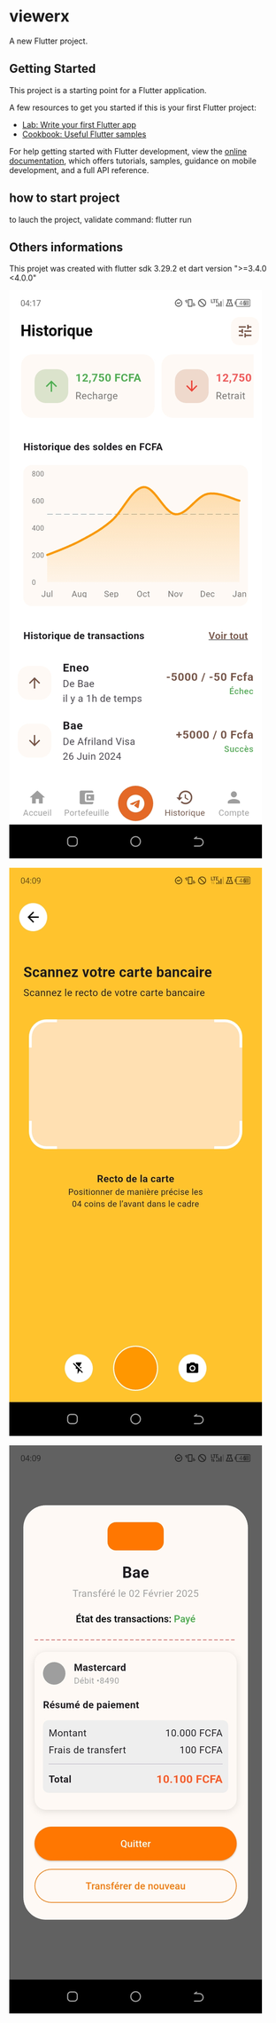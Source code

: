 # viewerx

A new Flutter project.

## Getting Started

This project is a starting point for a Flutter application.

A few resources to get you started if this is your first Flutter project:

- [Lab: Write your first Flutter app](https://docs.flutter.dev/get-started/codelab)
- [Cookbook: Useful Flutter samples](https://docs.flutter.dev/cookbook)

For help getting started with Flutter development, view the
[online documentation](https://docs.flutter.dev/), which offers tutorials,
samples, guidance on mobile development, and a full API reference.

## how to start project

to lauch the project, validate command: flutter run

## Others informations

This projet was created with flutter sdk 3.29.2 et dart version ">=3.4.0 <4.0.0"

![Screen shoot 1](https://raw.githubusercontent.com/Hamoa/viewerx/91c2e86b55f349920748b8521429898a35f6a587/screen_shoots/Screenshot_20250614-041713.jpg)

![Capture d'écran](https://raw.githubusercontent.com/Hamoa/viewerx/2dd8432ce36c8549629f00737a7b59e3bf20956d/screen_shoots/Screenshot_20250614-040918.jpg)

![Capture d'écran](https://raw.githubusercontent.com/Hamoa/viewerx/656d05f67a1beb7ee389a9351859393eaa69489f/screen_shoots/Screenshot_20250614-040922.jpg)
